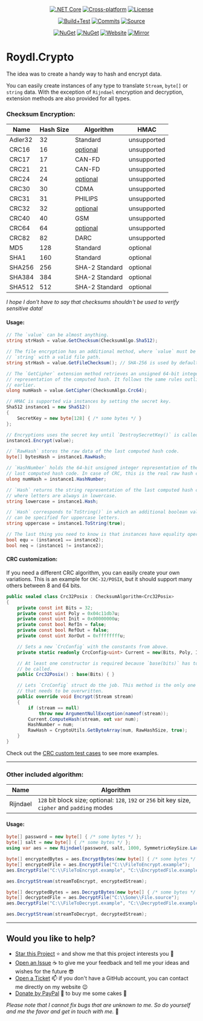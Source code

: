 <p align="center">
<a href="https://dotnet.microsoft.com/download/dotnet/5.0" rel="nofollow"><img src="https://img.shields.io/badge/core-v3.1%20or%20higher-lightgrey?style=for-the-badge&logo=dot-net&logoColor=white" title=".NET Core v3.1 LTS or higher" alt=".NET Core"></a>
<a href="https://github.com/Roydl/Crypto/actions"><img src="https://img.shields.io/badge/cross%E2%80%93platform-%e2%9c%94-blue?style=for-the-badge&logo=linux&logoColor=silver" title="Automatically tested with Windows 10 &amp; Ubuntu 20.04 LTS" alt="Cross-platform"></a>
<a href="https://github.com/Roydl/Crypto/blob/master/LICENSE.txt"><img src="https://img.shields.io/github/license/Roydl/Crypto?style=for-the-badge" title="Read the license terms" alt="License"></a>
</p>
<p align="center">
<a href="https://github.com/Roydl/Crypto/actions/workflows/dotnet.yml"><img src="https://img.shields.io/github/workflow/status/Roydl/Crypto/build%2Btest?style=for-the-badge&label=build%2Btest&logo=github&logoColor=silver" title="Check the last workflow results" alt="Build+Test"></a>
<a href="https://github.com/Roydl/Crypto/commits/master"><img src="https://img.shields.io/github/last-commit/Roydl/Crypto?style=for-the-badge&logo=github&logoColor=silver" title="Check the last commits" alt="Commits"></a>
<a href="https://github.com/Roydl/Crypto/archive/refs/heads/master.zip"><img src="https://img.shields.io/badge/download-source-important?style=for-the-badge&logo=github&logoColor=silver" title="Start downloading the &apos;master.zip&apos; file" alt="Source"></a>
</p>
<p align="center">
<a href="https://www.nuget.org/packages/Roydl.Crypto"><img src="https://img.shields.io/nuget/v/Roydl.Crypto?style=for-the-badge&logo=nuget&logoColor=silver&label=nuget" title="Check out the NuGet package page" alt="NuGet"></a>
<a href="https://www.nuget.org/packages/Roydl.Crypto"><img src="https://img.shields.io/nuget/dt/Roydl.Crypto?logo=nuget&logoColor=silver&style=for-the-badge" title="Check out the NuGet package page" alt="NuGet"></a>
<a href="https://www.si13n7.com"><img src="https://img.shields.io/website/https/www.si13n7.com?style=for-the-badge&down_color=critical&down_message=down&up_color=success&up_message=up&logo=data%3Aimage%2Fpng%3Bbase64%2CiVBORw0KGgoAAAANSUhEUgAAAA4AAAAOCAYAAAAfSC3RAAAAAXNSR0IArs4c6QAAAARnQU1BAACxjwv8YQUAAAAJcEhZcwAADsMAAA7DAcdvqGQAAAEwSURBVDhPxZJNSgNBEIXnCp5AcCO4CmaTRRaKBhdCFkGCCKLgz2Y2RiQgCiqZzmi3CG4COj0X8ApewSt4Ba%2FQ9leZGpyVG8GComtq3qv3qmeS%2Fw9nikHMd5sVn3bqLx7zom1NcW8z%2F6G9CjoPm722rPEv45EJ21vD0O30AvX12IWDvTRsrPXrnjPlUYO0u3McVpZXhch5cnguZ7vVDWfpjRAZgPqc%2BIMEgKQe9Pfr0xn%2FBqZJjAUNQKilp5cC1gHYYz8Usc3OQsTz9HZWK5BMJwFDwrbWbuIXhfhg%2FDpWuE2mK5lEgQtiz4baU14u3V09i5peiipy6qVAxFWtZiflJiq8AAiIZx1CnxpStGmEpEHDZf4r2pUd%2BMjYxomoxJofo4L%2FHqyR57OF6vEvIkm%2BAYRc%2BWd4P97CAAAAAElFTkSuQmCC" title="Visit the developer&apos;s website" alt="Website"></a>
<a href="https://www.si13n7.de"><img src="https://img.shields.io/website/https/www.si13n7.de?style=for-the-badge&down_color=critical&down_message=down&label=mirror&up_color=success&up_message=up&logo=data%3Aimage%2Fpng%3Bbase64%2CiVBORw0KGgoAAAANSUhEUgAAAA4AAAAOCAYAAAAfSC3RAAAAAXNSR0IArs4c6QAAAARnQU1BAACxjwv8YQUAAAAJcEhZcwAADsMAAA7DAcdvqGQAAAEwSURBVDhPxZJNSgNBEIXnCp5AcCO4CmaTRRaKBhdCFkGCCKLgz2Y2RiQgCiqZzmi3CG4COj0X8ApewSt4Ba%2FQ9leZGpyVG8GComtq3qv3qmeS%2Fw9nikHMd5sVn3bqLx7zom1NcW8z%2F6G9CjoPm722rPEv45EJ21vD0O30AvX12IWDvTRsrPXrnjPlUYO0u3McVpZXhch5cnguZ7vVDWfpjRAZgPqc%2BIMEgKQe9Pfr0xn%2FBqZJjAUNQKilp5cC1gHYYz8Usc3OQsTz9HZWK5BMJwFDwrbWbuIXhfhg%2FDpWuE2mK5lEgQtiz4baU14u3V09i5peiipy6qVAxFWtZiflJiq8AAiIZx1CnxpStGmEpEHDZf4r2pUd%2BMjYxomoxJofo4L%2FHqyR57OF6vEvIkm%2BAYRc%2BWd4P97CAAAAAElFTkSuQmCC" title="Visit the developer&apos;s mirror website" alt="Mirror"></a>
</p>


# Roydl.Crypto

The idea was to create a handy way to hash and encrypt data.

You can easily create instances of any type to translate `Stream`, `byte[]` or `string` data. With the exception of `Rijndael` encryption and decryption, extension methods are also provided for all types.


### Checksum Encryption:

| Name | Hash Size | Algorithm | HMAC |
| ---- | ---- | ---- | ---- |
| Adler32 | 32 | Standard | unsupported |
| CRC16 | 16 | [optional](https://github.com/Roydl/Crypto/wiki/1.-Checksum-Algorithms) | unsupported |
| CRC17 | 17 | CAN-FD | unsupported |
| CRC21 | 21 | CAN-FD | unsupported |
| CRC24 | 24 | [optional](https://github.com/Roydl/Crypto/wiki/1.-Checksum-Algorithms) | unsupported |
| CRC30 | 30 | CDMA | unsupported |
| CRC31 | 31 | PHILIPS | unsupported |
| CRC32 | 32 | [optional](https://github.com/Roydl/Crypto/wiki/1.-Checksum-Algorithms) | unsupported |
| CRC40 | 40 | GSM | unsupported |
| CRC64 | 64 | [optional](https://github.com/Roydl/Crypto/wiki/1.-Checksum-Algorithms) | unsupported |
| CRC82 | 82 | DARC | unsupported |
| MD5 | 128 | Standard | optional |
| SHA1 | 160 | Standard | optional |
| SHA256 | 256 | SHA-2 Standard | optional |
| SHA384 | 384 | SHA-2 Standard | optional |
| SHA512 | 512 | SHA-2 Standard | optional |

_I hope I don't have to say that checksums shouldn't be used to verify sensitive data!_

#### Usage:
```cs
// The `value` can be almost anything.
string strHash = value.GetChecksum(ChecksumAlgo.Sha512);

// The file encryption has an additional method, where `value` must be a
// `string` with a valid file path.
string strHash = value.GetFileChecksum(); // SHA-256 is used by default.

// The `GetCipher` extension method retrieves an unsigned 64-bit integer
// representation of the computed hash. It follows the same rules outlined
// earlier.
ulong numHash = value.GetCipher(ChecksumAlgo.Crc64);

// HMAC is supported via instances by setting the secret key. 
Sha512 instance1 = new Sha512()
{
    SecretKey = new byte[128] { /* some bytes */ }
};

// Encryptions uses the secret key until `DestroySecretKey()` is called.
instance1.Encrypt(value);

// `RawHash` stores the raw data of the last computed hash code.
byte[] bytesHash = instance1.RawHash;

// `HashNumber` holds the 64-bit unsigned integer representation of the
// last computed hash code. In case of CRC, this is the real raw hash code.
ulong numHash = instance1.HashNumber;

// `Hash` returns the string representation of the last computed hash code
// where letters are always in lowercase.
string lowercase = instance1.Hash;

// `Hash` corresponds to`ToString()` in which an additional boolean value
// can be specified for uppercase letters.
string uppercase = instance1.ToString(true);

// The last thing you need to know is that instances have equality operators.
bool equ = (instance1 == instance2);
bool neq = (instance1 != instance2);
```

#### CRC customization:

If you need a different CRC algorithm, you can easily create your own variations. This is an example for `CRC-32/POSIX`, but it should support many others between 8 and 64 bits.

```cs
public sealed class Crc32Posix : ChecksumAlgorithm<Crc32Posix>
{
    private const int Bits = 32;
    private const uint Poly = 0x04c11db7u;
    private const uint Init = 0x00000000u;
    private const bool RefIn = false;
    private const bool RefOut = false;
    private const uint XorOut = 0xffffffffu;

    // Sets a new `CrcConfig` with the constants from above.
    private static readonly CrcConfig<uint> Current = new(Bits, Poly, Init, RefIn, RefOut, XorOut);

    // At least one constructor is required because `base(bits)` has to
    // be called.
    public Crc32Posix() : base(Bits) { }

    // Lets `CrcConfig` struct do the job. This method is the only one
    // that needs to be overwritten.
    public override void Encrypt(Stream stream)
    {
        if (stream == null)
            throw new ArgumentNullException(nameof(stream));
        Current.ComputeHash(stream, out var num);
        HashNumber = num;
        RawHash = CryptoUtils.GetByteArray(num, RawHashSize, true);
    }
}
```

Check out the [CRC custom test cases](https://github.com/Roydl/Crypto/blob/master/test/ChecksumTests/CrcCustomTests.cs) to see more examples.

---


### Other included algorithm:

| Name | Algorithm |
| ---- | ---- |
| Rijndael | `128` bit block size; optional: `128`, `192` or `256` bit key size, `cipher` and `padding` modes |


#### Usage:
```cs
byte[] password = new byte[] { /* some bytes */ };
byte[] salt = new byte[] { /* some bytes */ };
using var aes = new Rijndael(password, salt, 1000, SymmetricKeySize.Large);

byte[] encryptedBytes = aes.EncryptBytes(new byte[] { /* some bytes */ });
byte[] encryptedFile = aes.EncryptFile("C:\\FileToEncrypt.example");
aes.EncryptFile("C:\\FileToEncrypt.example", "C:\\EncryptedFile.example");

aes.EncryptStream(streamToEncrypt, encryptedStream);

byte[] decryptedBytes = aes.DecryptBytes(new byte[] { /* some bytes */ });
byte[] decryptedFile = aes.DecryptFile("C:\\Some\\File.source");
aes.DecryptFile("C:\\FileToDecrypt.example", "C:\\DecryptedFile.example");

aes.DecryptStream(streamToDecrypt, decryptedStream);
```

---


## Would you like to help?

- [Star this Project](https://github.com/Roydl/Crypto/stargazers) :star: and show me that this project interests you :hugs:
- [Open an Issue](https://github.com/Roydl/Crypto/issues/new) :coffee: to give me your feedback and tell me your ideas and wishes for the future :sunglasses:
- [Open a Ticket](https://www.si13n7.com/?page=contact) :mailbox: if you don't have a GitHub account, you can contact me directly on my website :wink:
- [Donate by PayPal](https://paypal.me/si13n7/) :money_with_wings: to buy me some cakes :cake:

_Please note that I cannot fix bugs that are unknown to me. So do yourself and me the favor and get in touch with me._ :face_with_head_bandage: